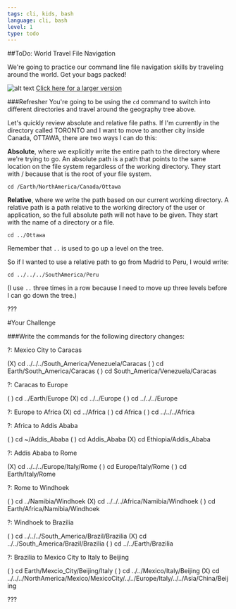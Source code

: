 ```yaml
---
tags: cli, kids, bash
language: cli, bash
level: 1
type: todo
---
```


##ToDo: World Travel File Navigation

We're going to practice our command line file navigation skills by traveling around the world. Get your bags packed!

![alt text](http://www.gliffy.com/go/publish/image/6025639/L.png "Countries Tree")
[Click here for a larger version](https://camo.githubusercontent.com/508535c0e81338f8d74168b9d04b272ef487661b/687474703a2f2f7777772e676c696666792e636f6d2f676f2f7075626c6973682f696d6167652f363032353633392f4c2e706e67)

###Refresher
You're going to be using the `cd` command to switch into different directories and travel around the geography tree above. 

Let's quickly review absolute and relative file paths. If I'm currently in the directory called TORONTO and I want to move to another city inside Canada, OTTAWA, there are two ways I can do this:

**Absolute**, where we explicitly write the entire path to the directory where we're trying to go. An absolute path is a path that points to the same location on the file system regardless of the working directory. They start with / because that is the root of your file system.
```
cd /Earth/NorthAmerica/Canada/Ottawa
```

**Relative**, where we write the path based on our current working directory. A relative path is a path relative to the working directory of the user or application, so the full absolute path will not have to be given. They start with the name of a directory or a file.
```
cd ../Ottawa
```
Remember that `..` is used to go up a level on the tree.

So if I wanted to use a relative path to go from Madrid to Peru, I would write:
```
cd ../../../SouthAmerica/Peru
```
(I use `..` three times in a row because I need to move up three levels before I can go down the tree.)

???

#Your Challenge

###Write the commands for the following directory changes:

?: Mexico City to Caracas

(X) cd ../../../South_America/Venezuela/Caracas
( ) cd Earth/South_America/Caracas
( ) cd South_America/Venezuela/Caracas

?: Caracas to Europe

( ) cd ../Earth/Europe
(X) cd ../../Europe
( ) cd ../../../Europe

?: Europe to Africa
(X) cd ../Africa
( ) cd Africa
( ) cd ../../../Africa

?: Africa to Addis Ababa

( ) cd ~/Addis_Ababa
( ) cd Addis_Ababa
(X) cd Ethiopia/Addis_Ababa

?: Addis Ababa to Rome

(X) cd ../../../Europe/Italy/Rome
( ) cd Europe/Italy/Rome
( ) cd Earth/Italy/Rome

?: Rome to Windhoek

( ) cd ../Namibia/Windhoek
(X) cd ../../../Africa/Namibia/Windhoek
( ) cd Earth/Africa/Namibia/Windhoek

?: Windhoek to Brazilia

( ) cd ../../../South_America/Brazil/Brazilia
(X) cd ../../South_America/Brazil/Brazilia
( ) cd ../../Earth/Brazilia

?: Brazilia to Mexico City to Italy to Beijing

( ) cd Earth/Mexcio_City/Beijing/Italy
( ) cd ../../Mexico/Italy/Beijing
(X) cd ../../../NorthAmerica/Mexico/MexicoCity/../../Europe/Italy/../../Asia/China/Beijing

???
